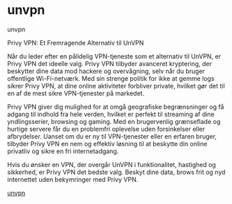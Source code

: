 # unvpn
unvpn

Privy VPN: Et Fremragende Alternativ til UnVPN

Når du leder efter en pålidelig VPN-tjeneste som et alternativ til UnVPN, er Privy VPN det ideelle valg. Privy VPN tilbyder avanceret kryptering, der beskytter dine data mod hackere og overvågning, selv når du bruger offentlige Wi-Fi-netværk. Med sin strenge politik for ikke at gemme logs sikrer Privy VPN, at dine online aktiviteter forbliver private, hvilket gør det til en af de mest sikre VPN-tjenester på markedet.

Privy VPN giver dig mulighed for at omgå geografiske begrænsninger og få adgang til indhold fra hele verden, hvilket er perfekt til streaming af dine yndlingsserier, browsing og gaming. Med en brugervenlig grænseflade og hurtige servere får du en problemfri oplevelse uden forsinkelser eller afbrydelser. Uanset om du er ny til VPN-tjenester eller en erfaren bruger, tilbyder Privy VPN en nem og effektiv løsning til at beskytte din online privatliv og sikre en fri internetadgang.

Hvis du ønsker en VPN, der overgår UnVPN i funktionalitet, hastighed og sikkerhed, er Privy VPN det bedste valg. Beskyt dine data, brows frit og nyd internettet uden bekymringer med Privy VPN.

[unvpn](https://play.google.com/store/apps/details?id=com.privy.proxy)
